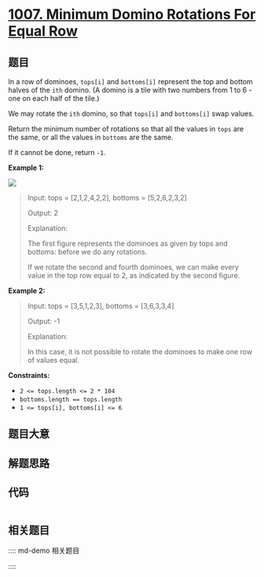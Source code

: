 # [1007. Minimum Domino Rotations For Equal Row](https://leetcode.com/problems/minimum-domino-rotations-for-equal-row/)

## 题目

In a row of dominoes, `tops[i]` and `bottoms[i]` represent the top and bottom
halves of the `ith` domino. (A domino is a tile with two numbers from 1 to 6 -
one on each half of the tile.)

We may rotate the `ith` domino, so that `tops[i]` and `bottoms[i]` swap
values.

Return the minimum number of rotations so that all the values in `tops` are
the same, or all the values in `bottoms` are the same.

If it cannot be done, return `-1`.



**Example 1:**

![](https://assets.leetcode.com/uploads/2021/05/14/domino.png)

> Input: tops = [2,1,2,4,2,2], bottoms = [5,2,6,2,3,2]
> 
> Output: 2
> 
> Explanation: 
> 
> The first figure represents the dominoes as given by tops and bottoms: before we do any rotations.
> 
> If we rotate the second and fourth dominoes, we can make every value in the top row equal to 2, as indicated by the second figure.

**Example 2:**

> Input: tops = [3,5,1,2,3], bottoms = [3,6,3,3,4]
> 
> Output: -1
> 
> Explanation: 
> 
> In this case, it is not possible to rotate the dominoes to make one row of values equal.

**Constraints:**

  * `2 <= tops.length <= 2 * 104`
  * `bottoms.length == tops.length`
  * `1 <= tops[i], bottoms[i] <= 6`


## 题目大意

## 解题思路

## 代码

```javascript

```

## 相关题目

:::: md-demo 相关题目

::::
